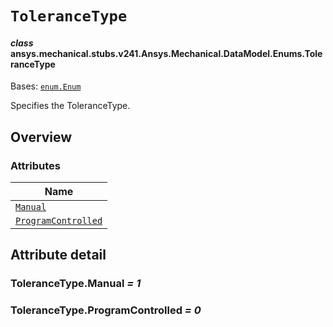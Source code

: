 # `ToleranceType`



#### *class* ansys.mechanical.stubs.v241.Ansys.Mechanical.DataModel.Enums.ToleranceType

Bases: [`enum.Enum`](https://docs.python.org/3/library/enum.html#enum.Enum)

Specifies the ToleranceType.

<!-- !! processed by numpydoc !! -->

<a id="overview"></a>

## Overview

### Attributes

| Name |
| ------------------------------------------------------------------------------------------------------------------------------ |
| [`Manual`](../../../../../v242/Ansys/Mechanical/DataModel/Enums/ToleranceType.md#ToleranceType.Manual) |
| [`ProgramControlled`](../../../../../v242/Ansys/Mechanical/DataModel/Enums/ToleranceType.md#ToleranceType.ProgramControlled) |

<a id="attribute-detail"></a>

## Attribute detail

<a id="ToleranceType.Manual"></a>

### ToleranceType.Manual *= 1*

<a id="ToleranceType.ProgramControlled"></a>

### ToleranceType.ProgramControlled *= 0*


